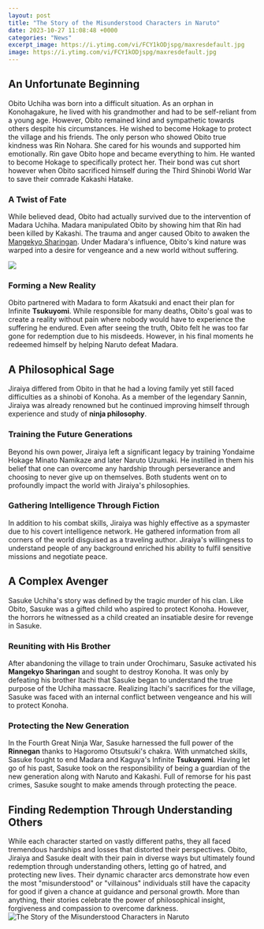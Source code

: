 ```yaml
---
layout: post
title: "The Story of the Misunderstood Characters in Naruto"
date: 2023-10-27 11:08:48 +0000
categories: "News"
excerpt_image: https://i.ytimg.com/vi/FCY1kODjspg/maxresdefault.jpg
image: https://i.ytimg.com/vi/FCY1kODjspg/maxresdefault.jpg
---
```


## An Unfortunate Beginning 
Obito Uchiha was born into a difficult situation. As an orphan in Konohagakure, he lived with his grandmother and had to be self-reliant from a young age. However, Obito remained kind and sympathetic towards others despite his circumstances. He wished to become Hokage to protect the village and his friends. 
The only person who showed Obito true kindness was Rin Nohara. She cared for his wounds and supported him emotionally. Rin gave Obito hope and became everything to him. He wanted to become Hokage to specifically protect her. Their bond was cut short however when Obito sacrificed himself during the Third Shinobi World War to save their comrade Kakashi Hatake. 
### A Twist of Fate 
While believed dead, Obito had actually survived due to the intervention of Madara Uchiha. Madara manipulated Obito by showing him that Rin had been killed by Kakashi. The trauma and anger caused Obito to awaken the [Mangekyo Sharingan](https://fistore.mysenprints.com/collection/alcocer). Under Madara's influence, Obito's kind nature was warped into a desire for vengeance and a new world without suffering. 

![](https://staticc.sportskeeda.com/editor/2022/03/7b847-16469193549557-1920.jpg)
### Forming a New Reality
Obito partnered with Madara to form Akatsuki and enact their plan for Infinite **Tsukuyomi**. While responsible for many deaths, Obito's goal was to create a reality without pain where nobody would have to experience the suffering he endured. Even after seeing the truth, Obito felt he was too far gone for redemption due to his misdeeds. However, in his final moments he redeemed himself by helping Naruto defeat Madara.
## A Philosophical Sage  
Jiraiya differed from Obito in that he had a loving family yet still faced difficulties as a shinobi of Konoha. As a member of the legendary Sannin, Jiraiya was already renowned but he continued improving himself through experience and study of **ninja philosophy**. 
### Training the Future Generations
Beyond his own power, Jiraiya left a significant legacy by training Yondaime Hokage Minato Namikaze and later Naruto Uzumaki. He instilled in them his belief that one can overcome any hardship through perseverance and choosing to never give up on themselves. Both students went on to profoundly impact the world with Jiraiya's philosophies.
### Gathering Intelligence Through Fiction
In addition to his combat skills, Jiraiya was highly effective as a spymaster due to his covert intelligence network. He gathered information from all corners of the world disguised as a traveling author. Jiraiya's willingness to understand people of any background enriched his ability to fulfil sensitive missions and negotiate peace.
## A Complex Avenger 
Sasuke Uchiha's story was defined by the tragic murder of his clan. Like Obito, Sasuke was a gifted child who aspired to protect Konoha. However, the horrors he witnessed as a child created an insatiable desire for revenge in Sasuke. 
### Reuniting with His Brother
After abandoning the village to train under Orochimaru, Sasuke activated his **Mangekyo Sharingan** and sought to destroy Konoha. It was only by defeating his brother Itachi that Sasuke began to understand the true purpose of the Uchiha massacre. Realizing Itachi's sacrifices for the village, Sasuke was faced with an internal conflict between vengeance and his will to protect Konoha.
### Protecting the New Generation  
In the Fourth Great Ninja War, Sasuke harnessed the full power of the **Rinnegan** thanks to Hagoromo Otsutsuki's chakra. With unmatched skills, Sasuke fought to end Madara and Kaguya's Infinite **Tsukuyomi**. Having let go of his past, Sasuke took on the responsibility of being a guardian of the new generation along with Naruto and Kakashi. Full of remorse for his past crimes, Sasuke sought to make amends through protecting the peace.
## Finding Redemption Through Understanding Others
While each character started on vastly different paths, they all faced tremendous hardships and losses that distorted their perspectives. Obito, Jiraiya and Sasuke dealt with their pain in diverse ways but ultimately found redemption through understanding others, letting go of hatred, and protecting new lives. Their dynamic character arcs demonstrate how even the most "misunderstood" or "villainous" individuals still have the capacity for good if given a chance at guidance and personal growth. More than anything, their stories celebrate the power of philosophical insight, forgiveness and compassion to overcome darkness.
![The Story of the Misunderstood Characters in Naruto](https://i.ytimg.com/vi/FCY1kODjspg/maxresdefault.jpg)